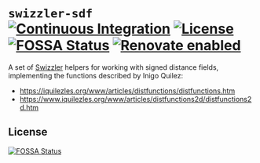 # `swizzler-sdf` [![Continuous Integration](https://github.com/jameswilddev/swizzler-sdf/workflows/Continuous%20Integration/badge.svg)](https://github.com/jameswilddev/swizzler-sdf/actions) [![License](https://img.shields.io/github/license/jameswilddev/swizzler-sdf.svg)](https://github.com/jameswilddev/swizzler-sdf/blob/master/license) [![FOSSA Status](https://app.fossa.io/api/projects/git%2Bgithub.com%2Fjameswilddev%2Fswizzler-sdf.svg?type=shield)](https://app.fossa.io/projects/git%2Bgithub.com%2Fjameswilddev%2Fswizzler-sdf?ref=badge_shield) [![Renovate enabled](https://img.shields.io/badge/renovate-enabled-brightgreen.svg)](https://renovatebot.com/)

A set of [Swizzler](https://www.npmjs.com/package/swizzler) helpers for working with signed distance fields, implementing the functions described by Inigo Quilez:

- https://iquilezles.org/www/articles/distfunctions/distfunctions.htm
- https://www.iquilezles.org/www/articles/distfunctions2d/distfunctions2d.htm

## License

[![FOSSA Status](https://app.fossa.io/api/projects/git%2Bgithub.com%2Fjameswilddev%2Fswizzler-sdf.svg?type=large)](https://app.fossa.io/projects/git%2Bgithub.com%2Fjameswilddev%2Fswizzler-sdf?ref=badge_large)
